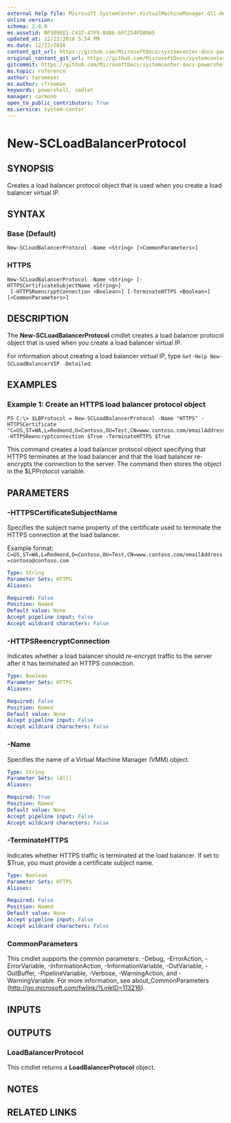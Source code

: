 ```yaml
---
external help file: Microsoft.SystemCenter.VirtualMachineManager.dll-Help.xml
online version: 
schema: 2.0.0
ms.assetid: BF509EE1-C437-47F9-B4B6-6FC254FD8065
updated_at: 12/22/2016 5:54 PM
ms.date: 12/22/2016
content_git_url: https://github.com/MicrosoftDocs/systemcenter-docs-powershell/blob/master/systemcenter-cmdlets/SystemCenter2016/VirtualMachineManager/vlatest/New-SCLoadBalancerProtocol.md
original_content_git_url: https://github.com/MicrosoftDocs/systemcenter-docs-powershell/blob/master/systemcenter-cmdlets/SystemCenter2016/VirtualMachineManager/vlatest/New-SCLoadBalancerProtocol.md
gitcommit: https://github.com/MicrosoftDocs/systemcenter-docs-powershell/blob/17c3a51bd892aad46c731d9f381f0704b4815004/systemcenter-cmdlets/SystemCenter2016/VirtualMachineManager/vlatest/New-SCLoadBalancerProtocol.md
ms.topic: reference
author: tarameyer
ms.author: cfreeman
keywords: powershell, cmdlet
manager: carmonm
open_to_public_contributors: True
ms.service: system-center
---
```


# New-SCLoadBalancerProtocol

## SYNOPSIS
Creates a load balancer protocol object that is used when you create a load balancer virtual IP.

## SYNTAX

### Base (Default)
```
New-SCLoadBalancerProtocol -Name <String> [<CommonParameters>]
```

### HTTPS
```
New-SCLoadBalancerProtocol -Name <String> [-HTTPSCertificateSubjectName <String>]
 [-HTTPSReencryptConnection <Boolean>] [-TerminateHTTPS <Boolean>] [<CommonParameters>]
```

## DESCRIPTION
The **New-SCLoadBalancerProtocol** cmdlet creates a load balancer protocol object that is used when you create a load balancer virtual IP.

For information about creating a load balancer virtual IP, type `Get-Help New-SCLoadBalancerVIP -Detailed`.

## EXAMPLES

### Example 1: Create an HTTPS load balancer protocol object
```
PS C:\> $LBProtocol = New-SCLoadBalancerProtocol -Name "HTTPS" -HTTPSCertificate "C=US,ST=WA,L=Redmond,O=Contoso,OU=Test,CN=www.contoso.com/emailAddress=contoso@contoso.com" -HTTPSReencryptconnection $True -TerminateHTTPS $True
```

This command creates a load balancer protocol object specifying that HTTPS terminates at the load balancer and that the load balancer re-encrypts the connection to the server.
The command then stores the object in the $LPProtocol variable.

## PARAMETERS

### -HTTPSCertificateSubjectName
Specifies the subject name property of the certificate used to terminate the HTTPS connection at the load balancer. 



Example format: 
`C=US,ST=WA,L=Redmond,O=Contoso,OU=Test,CN=www.contoso.com/emailAddress=contoso@contoso.com`

```yaml
Type: String
Parameter Sets: HTTPS
Aliases: 

Required: False
Position: Named
Default value: None
Accept pipeline input: False
Accept wildcard characters: False
```

### -HTTPSReencryptConnection
Indicates whether a load balancer should re-encrypt traffic to the server after it has terminated an HTTPS connection.

```yaml
Type: Boolean
Parameter Sets: HTTPS
Aliases: 

Required: False
Position: Named
Default value: None
Accept pipeline input: False
Accept wildcard characters: False
```

### -Name
Specifies the name of a Virtual Machine Manager (VMM) object.

```yaml
Type: String
Parameter Sets: (All)
Aliases: 

Required: True
Position: Named
Default value: None
Accept pipeline input: False
Accept wildcard characters: False
```

### -TerminateHTTPS
Indicates whether HTTPS traffic is terminated at the load balancer.
If set to $True, you must provide a certificate subject name.

```yaml
Type: Boolean
Parameter Sets: HTTPS
Aliases: 

Required: False
Position: Named
Default value: None
Accept pipeline input: False
Accept wildcard characters: False
```

### CommonParameters
This cmdlet supports the common parameters: -Debug, -ErrorAction, -ErrorVariable, -InformationAction, -InformationVariable, -OutVariable, -OutBuffer, -PipelineVariable, -Verbose, -WarningAction, and -WarningVariable. For more information, see about_CommonParameters (http://go.microsoft.com/fwlink/?LinkID=113216).

## INPUTS

## OUTPUTS

### LoadBalancerProtocol
This cmdlet returns a **LoadBalancerProtocol** object.

## NOTES

## RELATED LINKS

